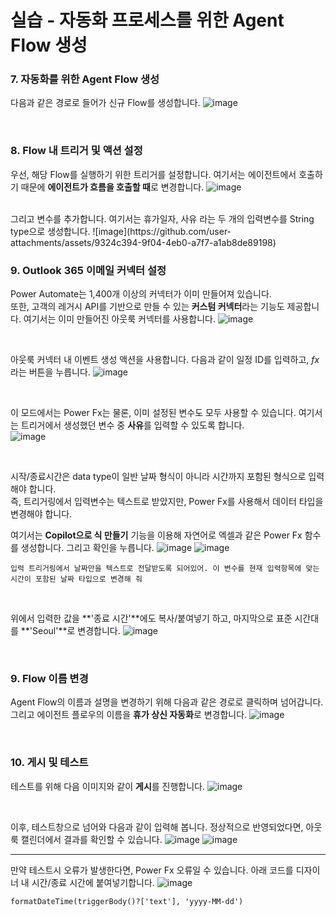 실습 - 자동화 프로세스를 위한 Agent Flow 생성
===

### 7. 자동화를 위한 Agent Flow 생성
다음과 같은 경로로 들어가 신규 Flow를 생성합니다.
![image](https://github.com/user-attachments/assets/e2a8d151-1b7c-48f5-8a07-fd02c43bd478)

</br>

### 8. Flow 내 트리거 및 액션 설정
우선, 해당 Flow를 실행하기 위한 트리거를 설정합니다. 여기서는 에이전트에서 호출하기 때문에 **에이전트가 흐름을 호출할 때**로 변경합니다.
![image](https://github.com/user-attachments/assets/88d8b8f5-8fdc-4cf4-882e-e892b17d1c99)

</br>
그리고 변수를 추가합니다. 여기서는 휴가일자, 사유 라는 두 개의 입력변수를 String type으로 생성합니다.   
![image](https://github.com/user-attachments/assets/9324c394-9f04-4eb0-a7f7-a1ab8de89198)

</br>

### 9. Outlook 365 이메일 커넥터 설정
Power Automate는 1,400개 이상의 커넥터가 이미 만들어져 있습니다.   
또한, 고객의 레거시 API를 기반으로 만들 수 있는 **커스텀 커넥터**라는 기능도 제공합니다. 여기서는 이미 만들어진 아웃룩 커넥터를 사용합니다.
![image](https://github.com/user-attachments/assets/f9f2b66e-ce0f-45c9-a3f7-caac43d2142c)

</br>

아웃룩 커넥터 내 이벤트 생성 액션을 사용합니다. 다음과 같이 일정 ID를 입력하고, *fx* 라는 버튼을 누릅니다.
![image](https://github.com/user-attachments/assets/f3b4c636-f294-452a-a6bd-525bc357c977)

</br>

이 모드에서는 Power Fx는 물론, 이미 설정된 변수도 모두 사용할 수 있습니다. 여기서는 트리거에서 생성했던 변수 중 **사유**를 입력할 수 있도록 합니다.   
![image](https://github.com/user-attachments/assets/ff1de02b-2ea8-491e-84f0-21bc91981300)

</br>

시작/종료시간은 data type이 일반 날짜 형식이 아니라 시간까지 포함된 형식으로 입력해야 합니다.   
즉, 트리거링에서 입력변수는 텍스트로 받았지만, Power Fx를 사용해서 데이터 타입을 변경해야 합니다. 

여기서는 **Copilot으로 식 만들기** 기능을 이용해 자연어로 엑셀과 같은 Power Fx 함수를 생성합니다. 그리고 확인을 누릅니다.
![image](https://github.com/user-attachments/assets/8e3ab925-10d7-4dcb-80ff-cd0344e26368)
![image](https://github.com/user-attachments/assets/c920c540-6be2-44cc-9633-14d7121f41e9)

```
입력 트리거링에서 날짜만을 텍스트로 전달받도록 되어있어. 이 변수를 현재 입력항목에 맞는 시간이 포함된 날짜 타입으로 변경해 줘
```

</br>

위에서 입력한 값을 **'종료 시간'**에도 복사/붙여넣기 하고, 마지막으로 표준 시간대를 **'Seoul'**로 변경합니다.
![image](https://github.com/user-attachments/assets/1b454dcc-8c82-4ea6-9520-8ba12f4efd63)

</br>

### 9. Flow 이름 변경
Agent Flow의 이름과 설명을 변경하기 위해 다음과 같은 경로로 클릭하며 넘어갑니다.   
그리고 에이전트 플로우의 이름을 **휴가 상신 자동화**로 변경합니다.
![image](https://github.com/user-attachments/assets/82aedaa9-2c12-455e-ad4d-32ebfe9cf263)

</br>

### 10. 게시 및 테스트
테스트를 위해 다음 이미지와 같이 **게시**를 진행합니다.
![image](https://github.com/user-attachments/assets/934c9775-1a2b-40fd-92ff-667f76398873)

</br>

이후, 테스트창으로 넘어와 다음과 같이 입력해 봅니다. 정상적으로 반영되었다면, 아웃룩 캘린더에서 결과를 확인할 수 있습니다.
![image](https://github.com/user-attachments/assets/e687604a-b289-452a-a0fc-9e2fcf685fb8)
![image](https://github.com/user-attachments/assets/1d49cc29-005e-475a-b057-68d4a5838308)


---
만약 테스트시 오류가 발생한다면, Power Fx 오류일 수 있습니다. 아래 코드를 디자이너 내 시간/종료 시간에 붙여넣기합니다.
![image](https://github.com/user-attachments/assets/12659dcc-f018-47b5-be93-41c14cb3a353)

```
formatDateTime(triggerBody()?['text'], 'yyyy-MM-dd')
```




